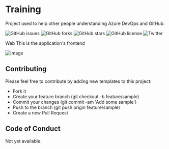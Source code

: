 # Training
Project used to help other people understanding Azure DevOps and GitHub.

![GitHub issues](https://img.shields.io/github/issues/GTRekter/Training)
![GitHub forks](https://img.shields.io/github/forks/GTRekter/Training)
![GitHub stars](https://img.shields.io/github/stars/GTRekter/Training)
![GitHub license](https://img.shields.io/github/license/GTRekter/Training)
![Twitter](https://img.shields.io/twitter/url?url=https%3A%2F%2Fgithub.com%2FGTRekter%2FTraining)

Web
This is the application's frontend

![image](https://user-images.githubusercontent.com/25728713/160255647-0a6dfadf-cfe7-45f8-8f5c-1ea3bc1fb967.png)

## Contributing
Please feel free to contribute by adding new templates to this project:
- Fork it
- Create your feature branch (git checkout -b feature/sample)
- Commit your changes (git commit -am 'Add some sample')
- Push to the branch (git push origin feature/sample)
- Create a new Pull Request

## Code of Conduct
Not yet available.


